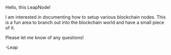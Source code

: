 Hello, this LeapNode!

I am interested in documenting how to setup various blockchain nodes.  This is a fun area to branch out into the blockchain world and have a small piece of it.

Please let me know of any questions!

-Leap
